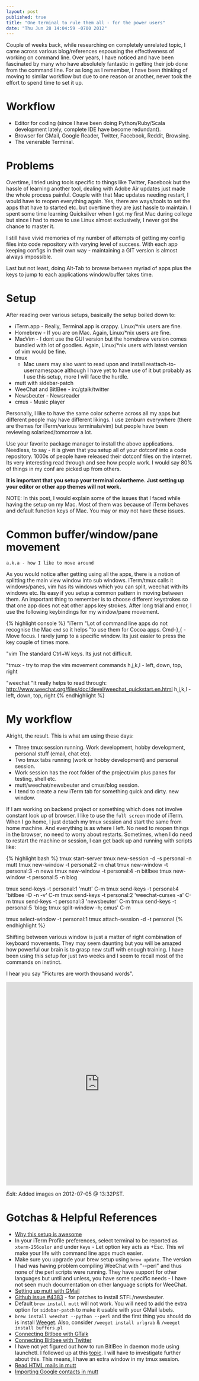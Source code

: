```yaml
---
layout: post
published: true
title: "One terminal to rule them all - for the power users"
date: "Thu Jun 28 14:04:59 -0700 2012"
---
```


Couple of weeks back, while researching on completely unrelated topic, I came
across various blog/references espousing the effectiveness of working on command
line. Over years, I have noticed and have been fascinated by many who have
absolutely fantastic in getting their job done from the command line. For as
long as I remember, I have been thinking of moving to similar workflow but due
to one reason or another, never took the effort to spend time to set it up.

Workflow
========

* Editor for coding (since I have been doing Python/Ruby/Scala development
  lately, complete IDE have become redundant).
* Browser for GMail, Google Reader, Twitter, Facebook, Reddit, Browsing.
* The venerable Terminal.

Problems
========

Overtime, I tried using tools specific to things like Twitter, Facebook but the
hassle of learning another tool, dealing with Adobe Air updates just made the
whole process painful. Couple with that Mac updates needing restart, I would
have to reopen everything again. Yes, there are ways/tools to set the apps that
have to started etc. but overtime they are just hassle to maintain. I spent
some time learning Quicksilver when I got my first Mac during college but since
I had to move to use Linux almost exclusively, I never got the chance to master
it.

I still have vivid memories of my number of attempts of getting my config files
into code repository with varying level of success. With each app keeping
configs in their own way - maintaining a GIT version is almost always
impossible.

Last but not least, doing Alt-Tab to browse between myriad of apps plus the keys
to jump to each applications window/buffer takes time.

Setup
=====

After reading over various setups, basically the setup boiled down to:

* iTerm.app - Really, Terminal.app is crappy. Linux/\*nix users are fine.
* Homebrew - If you are on Mac. Again, Linux/\*nix users are fine.
* MacVim - I dont use the GUI version but the homebrew version comes bundled
  with lot of goodies. Again, Linux/\*nix users with latest version of vim would
  be fine.
* tmux
  * Mac users may also want to read upon and install reattach-to-usernamespace
  although I have yet to have use of it but probably as I use this setup, more I
  will face the hurdle.
* mutt with sidebar-patch
* WeeChat and BitlBee - irc/gtalk/twitter
* Newsbeuter - Newsreader
* cmus - Music player

Personally, I like to have the same color scheme across all my apps but
different people may have different likings. I use zenburn everywhere (there are
themes for iTerm/various terminals/vim) but people have been reviewing
solarized/tomorrow a lot.

Use your favorite package manager to install the above applications. Needless,
to say - it is given that you setup all of your dotconf into a code repository.
1000s of people have released their dotconf files on the internet. Its very
interesting read through and see how people work. I would say 80% of things in
my conf are picked up from others.

**It is important that you setup your terminal colortheme. Just setting up your
editor or other app themes will not work.**

NOTE: In this post, I would explain some of the issues that I faced while having the
setup on my Mac. Most of them was because of iTerm behaves and default function
keys of Mac. You may or may not have these issues.

Common buffer/window/pane movement
==================================

`a.k.a - how I like to move around`

As you would notice after getting using all the apps, there is a notion of
splitting the main view window into sub windows. iTerm/tmux calls it
windows/panes, vim has its windows which you can split, weechat with its windows
etc. Its easy if you setup a common pattern in moving between them. An important
thing to remember is to choose different keystrokes so that one app does not eat
other apps key strokes. After long trial and error, I use the following
keybindings for my window/pane movement.

{% highlight console %}
"iTerm
"Lot of command line apps do not recognise the Mac `cmd` so it helps
"to use them for Cocoa apps.
Cmd-},{ - Move focus. I rarely jump to a specific window. Its just easier to
press the key couple of times more.

"vim
The standard Ctrl+W keys. Its just not difficult.

"tmux - try to map the vim movement commands
<prefix>h,j,k,l - left, down, top, right

"weechat
"It really helps to read through: http://www.weechat.org/files/doc/devel/weechat_quickstart.en.html
<ctrl>h,j,k,l - left, down, top, right
{% endhighlight %}

My workflow
===========

Alright, the result. This is what am using these days:

* Three tmux session running. Work development, hobby development, personal
  stuff (email, chat etc).
* Two tmux tabs running (work or hobby development) and personal session.
* Work session has the root folder of the project/vim plus panes for testing,
  shell etc.
* mutt/weechat/newsbeuter and cmus/blog session.
* I tend to create a new iTerm tab for something quick and dirty.
  new window.

If I am working on backend project or something which does not involve constant
look up of browser. I like to use the `full screen` mode of iTerm. When I go
home, I just detach my tmux session and start the same from home machine. And
everything is as where I left. No need to reopen things in the browser, no need
to worry about restarts. Sometimes, when I do need to restart the machine or
session, I can get back up and running with scripts like:

{% highlight bash %}
tmux start-server
tmux new-session -d -s personal -n mutt
tmux new-window -t personal:2 -n chat
tmux new-window -t personal:3 -n news
tmux new-window -t personal:4 -n bitlbee
tmux new-window -t personal:5 -n blog

tmux send-keys -t personal:1 'mutt' C-m
tmux send-keys -t personal:4 'bitlbee -D -n -v' C-m
tmux send-keys -t personal:2 'weechat-curses -a' C-m
tmux send-keys -t personal:3 'newsbeuter' C-m
tmux send-keys -t personal:5 'blog; tmux split-window -h; cmus' C-m

tmux select-window -t personal:1
tmux attach-session -d -t personal
{% endhighlight %}

Shifting between various window is just a matter of right combination of
keyboard movements. They may seem daunting but you will be amazed how powerful
our brain is to grasp new stuff with enough training. I have been using this
setup for just two weeks and I seem to recall most of the commands on instinct.

I hear you say "Pictures are worth thousand words".

<iframe class="imgur-album" width="100%" height="550" frameborder="0"
src="http://imgur.com/a/3ODp7/embed"></iframe>

_Edit:_ Added images on 2012-07-05 @ 13:32PST.

Gotchas & Helpful References
============================

* [Why this setup is awesome](http://www.drbunsen.org/text-triumvirate.html#fn:1)
* In your iTerm Profile preferences, select terminal to be reported as
  `xterm-256color` and under `Keys` - Let option key acts as +Esc. This wil make
  your life with command line apps much easier.
* Make sure you upgrade your brew setup using `brew update`. The version I had
  was having problem compiling WeeChat with "--perl" and thus none of the perl
  scripts were running. They have support for other languages but until and
  unless, you have some specific needs - I have not seen much documentation on
  other language scripts for WeeChat.
* [Setting up mutt with
  GMail](http://crunchbanglinux.org/wiki/howto/howto_setup_mutt_with_gmail_imap)
* [Github issue #4383](https://github.com/mxcl/homebrew/pull/4383) - for patches
  to install STFL/newsbeuter.
* Default `brew install mutt` will not work. You will need to add the extra
  option for `sidebar-patch` to make it usable with your GMail labels.
* `brew install weechat --python --perl` and the first thing you should do is
  install
  [Weeget](http://www.weechat.org/files/doc/devel/weechat_quickstart.en.html#plugins_scripts).
  Also, consider `/weeget install urlgrab` & `/weeget install buffers.pl`
* [Connecting Bitlbee with GTalk](http://wiki.bitlbee.org/HowtoGtalk)
* [Connecting Bitlbee with Twitter](http://wiki.bitlbee.org/HowtoTwitter)
* I have not yet figured out how to run BitlBee in daemon mode using launchctl.
  I followed up at this
  [topic](http://forums.macrumors.com/showthread.php?t=791587). I will have to
  investigate further about this. This means, I have an extra window in my tmux
  session.
* [Read HTML mails in mutt](http://www.wiseguysonly.com/2012/05/15/reading-html-email-from-within-mutt/)
* [Importing Google contacts in mutt](http://atechnologyjobisnoexcuse.com/2010/04/google-contacts-in-mutt-and-vim/)
